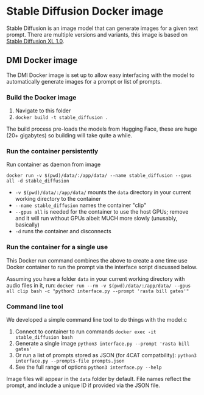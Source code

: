 # Stable Diffusion Docker image

Stable Diffusion is an image model that can generate images for a given text prompt. There are multiple versions and
variants, this image is based on [Stable Diffusion XL 
1.0](https://huggingface.co/stabilityai/stable-diffusion-xl-base-1.0).

## DMI Docker image
The DMI Docker image is set up to allow easy interfacing with the model to automatically generate images for a prompt or
list of prompts.

### Build the Docker image
1. Navigate to this folder
2. `docker build -t stable_diffusion .`

The build process pre-loads the models from Hugging Face, these are huge (20+ gigabytes) so building will take quite a 
while.

### Run the container persistently 
Run container as daemon from image

`docker run -v $(pwd)/data/:/app/data/ --name stable_diffusion --gpus all -d stable_diffusion`
-  `-v $(pwd)/data/:/app/data/` mounts the `data` directory in your current working directory to the container
- `--name stable_diffusion` names the container "clip"
- `--gpus all` is needed for the container to use the host GPUs; remove and it will run without GPUs albeit MUCH more 
  slowly (unusably, basically)
- `-d` runs the container and disconnects

### Run the container for a single use
This Docker run command combines the above to create a one time use Docker container to run the prompt via the interface
script discussed below.

Assuming you have a folder `data` in your current working directory with audio files in it, run:
`docker run --rm -v $(pwd)/data/:/app/data/ --gpus all clip bash -c "python3 interface.py --prompt 'rasta bill gates'"`

### Command line tool
We developed a simple command line tool to do things with the model:c
1. Connect to container to run commands
  `docker exec -it stable_diffusion bash`
2. Generate a single image
  `python3 interface.py --prompt 'rasta bill gates'`
3. Or run a list of prompts stored as JSON (for 4CAT compatbility): 
  `python3 interface.py --prompts-file prompts.json`
4. See the full range of options
  `python3 interface.py --help`

Image files will appear in the `data` folder by default. File names reflect the prompt, and include a unique ID if 
provided  via the JSON file.